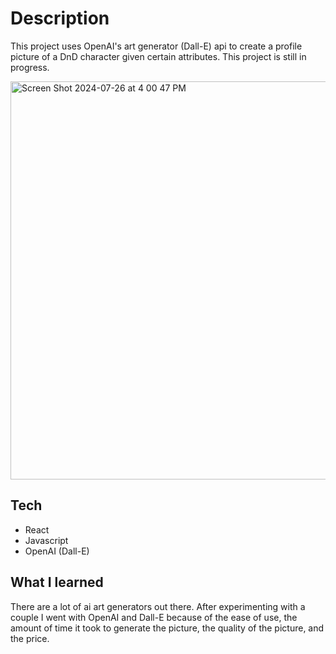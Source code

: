 # Description

This project uses OpenAI's art generator (Dall-E) api to create a profile picture of a DnD character given certain attributes. This project is still in progress.

<img width="637" alt="Screen Shot 2024-07-26 at 4 00 47 PM" src="https://github.com/user-attachments/assets/fd293cd7-146a-4808-a038-54e559072eca">

## Tech

- React
- Javascript
- OpenAI (Dall-E)

## What I learned

There are a lot of ai art generators out there. After experimenting with a couple I went with OpenAI and Dall-E because of the ease of use, the amount of time it took to generate the picture, the quality of the picture, and the price. 


